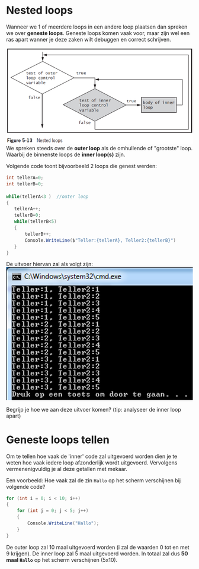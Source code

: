 # Nested loops
Wanneer we 1 of meerdere loops in een andere loop plaatsen dan spreken we over **geneste loops**. 
Geneste loops komen vaak voor, maar zijn wel een ras apart wanner je deze zaken wilt debuggen en correct schrijven.

 ![](/assets/3_loops/nesting.png)
 We spreken steeds over de **outer loop** als de omhullende of "grootste" loop. Waarbij de binnenste loops de **inner loop(s)** zijn. 


 Volgende code toont bijvoorbeeld 2 loops die genest werden:
 ```csharp
int tellerA=0;
int tellerB=0;

while(tellerA<3 )  //outer loop
{
    tellerA++;
    tellerB=0;
    while(tellerB<5)
    {
        tellerB++;
        Console.WriteLine($"Teller:{tellerA}, Teller2:{tellerB}")
    }
}
 ```

 De uitvoer hiervan zal als volgt zijn:
  ![](/assets/3_loops/nestedoutput.png)

Begrijp je hoe we aan deze uitvoer komen? (tip: analyseer de inner loop apart)

# Geneste loops tellen
Om te tellen hoe vaak de 'inner' code zal uitgevoerd worden dien je te weten hoe vaak iedere loop afzonderlijk wordt uitgevoerd. Vervolgens vermenenigvuldig je al deze getallen met mekaar.

Een voorbeeld: Hoe vaak zal de zin ``Hallo`` op het scherm verschijnen bij volgende code?
```csharp
for (int i = 0; i < 10; i++)
{
    for (int j = 0; j < 5; j++)
    {
        Console.WriteLine("Hallo");
    }
}

```
De outer loop zal 10 maal uitgevoerd worden (i zal de waarden 0 tot en met 9 krijgen). De inner loop zal 5 maal uitgevoerd worden. In totaal zal dus **50 maal ``Hallo``** op het scherm verschijnen (5x10).

